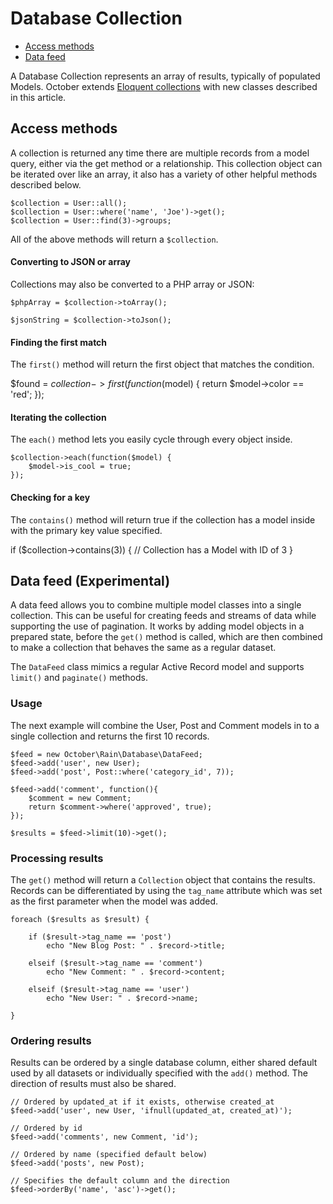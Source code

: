 # Database Collection

- [Access methods](#access-methods)
- [Data feed](#data-feed)

A Database Collection represents an array of results, typically of populated Models. October extends [Eloquent collections](http://laravel.com/docs/eloquent#collections) with new classes described in this article.

<a name="access-methods" class="anchor" href="#access-methods"></a>
## Access methods

A collection is returned any time there are multiple records from a model query, either via the get method or a relationship. This collection object can be iterated over like an array, it also has a variety of other helpful methods described below.

    $collection = User::all();
    $collection = User::where('name', 'Joe')->get();
    $collection = User::find(3)->groups;

All of the above methods will return a `$collection`.

#### Converting to JSON or array

Collections may also be converted to a PHP array or JSON:

    $phpArray = $collection->toArray();

    $jsonString = $collection->toJson();

#### Finding the first match

The `first()` method will return the first object that matches the condition.

$found = $collection->first(function($model) {
    return $model->color == 'red';
});

#### Iterating the collection

The `each()` method lets you easily cycle through every object inside.

    $collection->each(function($model) {
        $model->is_cool = true;
    });

#### Checking for a key

The `contains()` method will return true if the collection has a model inside with the primary key value specified.

if ($collection->contains(3)) {
    // Collection has a Model with ID of 3
}

<a name="data-feed" class="anchor" href="#data-feed"></a>
## Data feed (Experimental)

A data feed allows you to combine multiple model classes into a single collection. This can be useful for creating feeds and streams of data while supporting the use of pagination. It works by adding model objects in a prepared state, before the `get()` method is called, which are then combined to make a collection that behaves the same as a regular dataset.

The `DataFeed` class mimics a regular Active Record model and supports `limit()` and `paginate()` methods.

<a name="data-feed-usage" class="anchor" href="#data-feed-usage"></a>
### Usage

The next example will combine the User, Post and Comment models in to a single collection and returns the first 10 records.

    $feed = new October\Rain\Database\DataFeed;
    $feed->add('user', new User);
    $feed->add('post', Post::where('category_id', 7));

    $feed->add('comment', function(){
        $comment = new Comment;
        return $comment->where('approved', true);
    });

    $results = $feed->limit(10)->get();

<a name="data-feed-processing" class="anchor" href="#data-feed-processing"></a>
### Processing results

The `get()` method will return a `Collection` object that contains the results. Records can be differentiated by using the `tag_name` attribute which was set as the first parameter when the model was added.

    foreach ($results as $result) {

        if ($result->tag_name == 'post')
            echo "New Blog Post: " . $record->title;

        elseif ($result->tag_name == 'comment')
            echo "New Comment: " . $record->content;

        elseif ($result->tag_name == 'user')
            echo "New User: " . $record->name;

    }

<a name="data-feed-ordering" class="anchor" href="#data-feed-ordering"></a>
### Ordering results

Results can be ordered by a single database column, either shared default used by all datasets or individually specified with the `add()` method. The direction of results must also be shared.

    // Ordered by updated_at if it exists, otherwise created_at
    $feed->add('user', new User, 'ifnull(updated_at, created_at)');

    // Ordered by id
    $feed->add('comments', new Comment, 'id');

    // Ordered by name (specified default below)
    $feed->add('posts', new Post);

    // Specifies the default column and the direction
    $feed->orderBy('name', 'asc')->get();